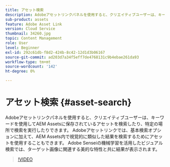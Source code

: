 ```yaml
---
title: アセット検索
description: Adobeアセットリンクパネルを使用すると、クリエイティブユーザーは、キーワードを使用してAEM Assetsに保存されているアセットを検索したり、特定の場所で検索を実行したりできます。 Adobeアセットリンクでは、基本検索オプションに加えて、AEM Assets内で視覚的に類似した結果を検索するためにアセットを使用することもできます。 Adobe Senseiの機械学習を活用したビジュアル検索では、ターゲット画像に関連する美的な特性と共に結果が表示されます。
sub-product: assets
feature: Adobe Asset Link
version: Cloud Service
thumbnail: 34260.jpg
topic: Content Management
role: User
level: Beginner
exl-id: 292c61db-f8d2-424b-8c42-12d1d3b06167
source-git-commit: ad203d7a34f5eff7de4768131c9b4ebae261da93
workflow-type: tm+mt
source-wordcount: '142'
ht-degree: 0%

---
```


# アセット検索 {#asset-search}

Adobeアセットリンクパネルを使用すると、クリエイティブユーザーは、キーワードを使用してAEM Assetsに保存されているアセットを検索したり、特定の場所で検索を実行したりできます。 Adobeアセットリンクでは、基本検索オプションに加えて、AEM Assets内で視覚的に類似した結果を検索するためにアセットを使用することもできます。 Adobe Senseiの機械学習を活用したビジュアル検索では、ターゲット画像に関連する美的な特性と共に結果が表示されます。

>[!VIDEO](https://video.tv.adobe.com/v/34260/?quality=12)

